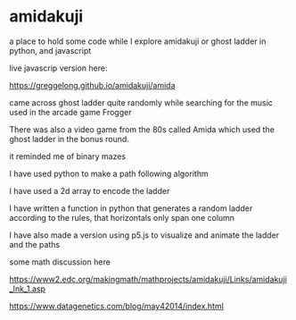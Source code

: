 # amidakuji
a place to hold some code while I explore amidakuji or ghost ladder in python, and javascript

live javascrip version here:

https://greggelong.github.io/amidakuji/amida


came across ghost ladder quite randomly while searching for the music used in the arcade game Frogger

There was also a video game from the 80s called Amida which used the ghost ladder in the bonus round.

it reminded me of binary mazes 

I have used python to make a path following algorithm 

I have used a 2d array to encode the ladder 

I have written a function  in python that generates a random ladder according to the rules, that horizontals only span one column 


I have also made a version using p5.js to visualize and animate the ladder and the paths


some math discussion here

https://www2.edc.org/makingmath/mathprojects/amidakuji/Links/amidakuji_lnk_1.asp

https://www.datagenetics.com/blog/may42014/index.html



